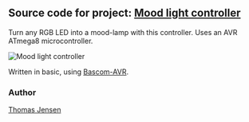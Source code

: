 ## Source code for project: [Mood light controller](https://uctrl.io/projects/avr-mood-light-rgb-controller-with-500ma-outputs-9q7xmg)

Turn any RGB LED into a mood-lamp with this controller. Uses an AVR ATmega8 microcontroller.

![Mood light controller](https://static.uctrl.net/imgs/d4wdqk.jpeg)

Written in basic, using [Bascom-AVR](http://www.mcselec.com/).

### Author
[Thomas Jensen](https://uctrl.io/@hebron)
